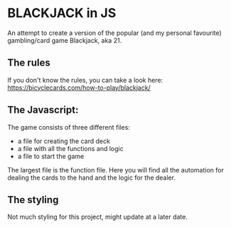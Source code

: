 # BLACKJACK in JS
An attempt to create a version of the popular (and my personal favourite) gambling/card game Blackjack, aka 21.

## The rules
If you don't know the rules, you can take a look here:
https://bicyclecards.com/how-to-play/blackjack/

## The Javascript:
The game consists of three different files:
- a file for creating the card deck
- a file with all the functions and logic
- a file to start the game

The largest file is the function file. Here you will find all the automation for dealing the cards to the hand and the logic for the dealer.

## The styling
Not much styling for this project, might update at a later date.
